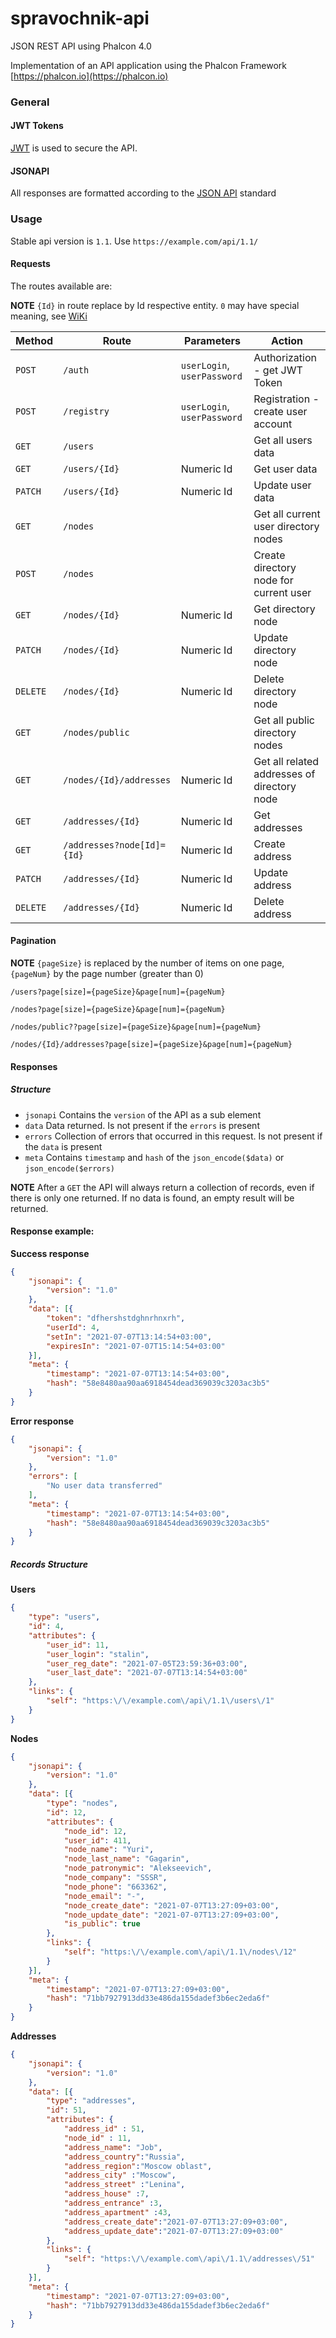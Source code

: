 # spravochnik-api
JSON REST API using Phalcon 4.0

Implementation of an API application using the Phalcon Framework [https://phalcon.io](https://phalcon.io)
### General

#### JWT Tokens
[JWT](https://jwt.io) is used to secure the API. 

#### JSONAPI
All responses are formatted according to the [JSON API](https://jsonapi.org) standard

### Usage

Stable api version is `1.1`. Use `https://example.com/api/1.1/`

#### Requests
The routes available are:

**NOTE** `{Id}` in route replace by Id respective entity. `0` may have special meaning, see [WiKi](/wiki)  

| Method  | Route                     | Parameters                 | Action                                      |
|---------|---------------------------|----------------------------|---------------------------------------------|
| `POST`  | `/auth`                   | `userLogin`, `userPassword`| Authorization - get JWT Token               |
| `POST`  | `/registry`               | `userLogin`, `userPassword`| Registration - create user account          |
| `GET`   | `/users`                  |                            | Get all users data                          |
| `GET`   | `/users/{Id}`             | Numeric Id                 | Get user data            |                  |
| `PATCH` | `/users/{Id}`             | Numeric Id                 | Update user data                            |
| `GET`   | `/nodes`                  |                            | Get all current user directory nodes        |
| `POST`  | `/nodes`                  |                            | Create directory node for current user      |
| `GET`   | `/nodes/{Id}`             | Numeric Id                 | Get directory node                          |
| `PATCH` | `/nodes/{Id}`             | Numeric Id                 | Update directory node                       |
| `DELETE`| `/nodes/{Id}`             | Numeric Id                 | Delete directory node                       |
| `GET`   | `/nodes/public`           |                            | Get all public directory nodes              |
| `GET`   | `/nodes/{Id}/addresses`   | Numeric Id                 | Get all related addresses of directory node |
| `GET`   | `/addresses/{Id}`         | Numeric Id                 | Get addresses                               |
| `GET`   | `/addresses?node[Id]={Id}`| Numeric Id                 | Create address                              |
| `PATCH` | `/addresses/{Id}`         | Numeric Id                 | Update address                              |
| `DELETE`| `/addresses/{Id}`         | Numeric Id                 | Delete address                              |

#### Pagination

**NOTE** `{pageSize}` is replaced by the number of items on one page, `{pageNum}` by the page number (greater than 0) 

`/users?page[size]={pageSize}&page[num]={pageNum}`

`/nodes?page[size]={pageSize}&page[num]={pageNum}`

`/nodes/public??page[size]={pageSize}&page[num]={pageNum}`

`/nodes/{Id}/addresses?page[size]={pageSize}&page[num]={pageNum}`

#### Responses
##### Structure
- `jsonapi` Contains the `version` of the API as a sub element
- `data` Data returned. Is not present if the `errors` is present
- `errors` Collection of errors that occurred in this request. Is not present if the `data` is present
- `meta` Contains `timestamp` and `hash` of the `json_encode($data)` or `json_encode($errors)` 

**NOTE** After a `GET` the API will always return a collection of records, even if there is only one returned. If no data is found, an empty result will be returned.

#### Response example:
**Success response**
```json
{
    "jsonapi": {
        "version": "1.0"
    },
    "data": [{
        "token": "dfhershstdghnrhnxrh",
        "userId": 4,
        "setIn": "2021-07-07T13:14:54+03:00",
        "expiresIn": "2021-07-07T15:14:54+03:00"
    }],
    "meta": {
        "timestamp": "2021-07-07T13:14:54+03:00",
        "hash": "58e8480aa90aa6918454dead369039c3203ac3b5"
    }
}
```
**Error response**

```json
{
    "jsonapi": {
        "version": "1.0"
    },
    "errors": [
        "No user data transferred"
    ],
    "meta": {
        "timestamp": "2021-07-07T13:14:54+03:00",
        "hash": "58e8480aa90aa6918454dead369039c3203ac3b5"
    }
}
```

##### Records Structure
**Users**
```json
{
    "type": "users",
    "id": 4,
    "attributes": {
        "user_id": 11,
        "user_login": "stalin",
        "user_reg_date": "2021-07-05T23:59:36+03:00",
        "user_last_date": "2021-07-07T13:14:54+03:00"
    },
    "links": {
        "self": "https:\/\/example.com\/api\/1.1\/users\/1"
    }
}
```
**Nodes**
```json
{
    "jsonapi": {
        "version": "1.0"
    },
    "data": [{
        "type": "nodes",
        "id": 12,
        "attributes": {
            "node_id": 12,
            "user_id": 411,
            "node_name": "Yuri",
            "node_last_name": "Gagarin",
            "node_patronymic": "Alekseevich",
            "node_company": "SSSR",
            "node_phone": "663362",
            "node_email": "-",
            "node_create_date": "2021-07-07T13:27:09+03:00",
            "node_update_date": "2021-07-07T13:27:09+03:00",
            "is_public": true
        },
        "links": {
            "self": "https:\/\/example.com\/api\/1.1\/nodes\/12"
        }
    }],
    "meta": {
        "timestamp": "2021-07-07T13:27:09+03:00",
        "hash": "71bb7927913dd33e486da155dadef3b6ec2eda6f"
    }
}
```
**Addresses**
```json
{
    "jsonapi": {
        "version": "1.0"
    },
    "data": [{
        "type": "addresses",
        "id": 51,
        "attributes": {
            "address_id" : 51,
            "node_id" : 11,
            "address_name": "Job", 
            "address_country":"Russia",  
            "address_region":"Moscow oblast", 
            "address_city" :"Moscow",
            "address_street" :"Lenina",
            "address_house" :7,
            "address_entrance" :3,
            "address_apartment" :43,
            "address_create_date":"2021-07-07T13:27:09+03:00",
            "address_update_date":"2021-07-07T13:27:09+03:00"
        },
        "links": {
            "self": "https:\/\/example.com\/api\/1.1\/addresses\/51"
        }
    }],
    "meta": {
        "timestamp": "2021-07-07T13:27:09+03:00",
        "hash": "71bb7927913dd33e486da155dadef3b6ec2eda6f"
    }
}
```